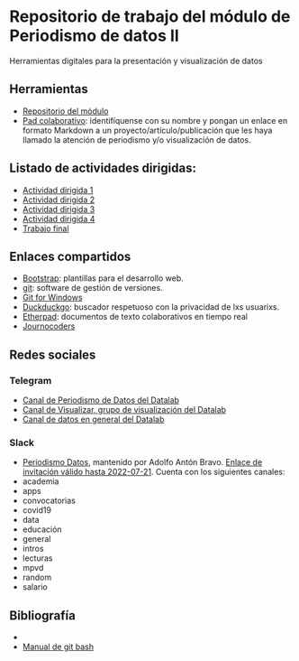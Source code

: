 # Repositorio de trabajo del módulo de Periodismo de datos II
Herramientas digitales para la presentación y visualización de datos

## Herramientas
- [Repositorio del módulo](https://github.com/nebrijas/flowsta-web)
- [Pad colaborativo](https://semestriel.framapad.org/p/nebrijas-202122-online-9uvo?lang=es): identifíquense con su nombre y pongan un enlace en formato Markdown a un proyecto/artículo/publicación que les haya llamado la atención de periodismo y/o visualización de datos.

## Listado de actividades dirigidas:

- [Actividad dirigida 1](ad1.md)
- [Actividad dirigida 2](ad2.md)
- [Actividad dirigida 3](ad3.md)
- [Actividad dirigida 4](ad4.md)
- [Trabajo final](trabajo-final.md)

## Enlaces compartidos

- [Bootstrap](https://getbootstrap.com/): plantillas para el desarrollo web.
- [git](https://git-scm.com/): software de gestión de versiones.
- [Git for Windows](https://gitforwindows.org/)
- [Duckduckgo](https://duckduckgo.com/): buscador respetuoso con la privacidad de lxs usuarixs.
- [Etherpad](https://etherpad.org/): documentos de texto colaborativos en tiempo real
- [Journocoders](https://github.com/journocoders)

## Redes sociales

### Telegram
- [Canal de Periodismo de Datos del Datalab](https://t.me/datosperiodismo)
- [Canal de Visualizar, grupo de visualización del Datalab](https://t.me/visualizar)
- [Canal de datos en general del Datalab](https://t.me/postDatalab)
### Slack
- [Periodismo Datos](https://join.slack.com/t/periodismodatos/), mantenido por Adolfo Antón Bravo. [Enlace de invitación válido hasta 2022-07-21](https://join.slack.com/t/periodismodatos/shared_invite/zt-1b9epysaa-u8r1cfmjaXBvEZI~l00Yvg). Cuenta con los siguientes canales:
 - academia
 - apps
 - convocatorias
 - covid19
 - data
 - educación
 - general
 - intros
 - lecturas
 - mpvd
 - random
 - salario
## Bibliografía
- 
- [Manual de git bash](https://www.geeksforgeeks.org/working-on-git-bash/)
